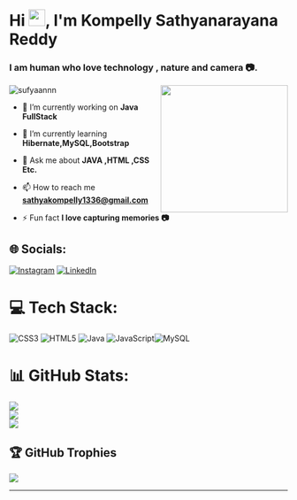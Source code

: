 <h1 align="left">Hi <img src="https://github.com/TheDudeThatCode/TheDudeThatCode/blob/master/Assets/Hi.gif" width="30">, I'm Kompelly Sathyanarayana Reddy</h1>
<h3 align="left">I am human who love technology , nature and camera 📷.</h3>
<img align='right' src="https://whosarghya.netlify.app/content/giphy.gif" width="230">

<p align="left"> <img src="https://komarev.com/ghpvc/?username=Sathya1336&label=Profile%20views&color=0e75b6&style=flat" alt="sufyaannn" /> </p>

- 🔭 I’m currently working on **Java FullStack**

- 🌱 I’m currently learning **Hibernate,MySQL,Bootstrap**

- 💬 Ask me about **JAVA ,HTML ,CSS Etc.**

- 📫 How to reach me **sathyakompelly1336@gmail.com**

- ⚡ Fun fact **I love capturing memories 📷**

## 🌐 Socials:
[![Instagram](https://img.shields.io/badge/Instagram-%23E4405F.svg?logo=Instagram&logoColor=white)](https://www.instagram.com/chinna_0828/) [![LinkedIn](https://img.shields.io/badge/LinkedIn-%230077B5.svg?logo=linkedin&logoColor=white)](https://www.linkedin.com/in/kompelly-sathyanarayana-reddy/)

# 💻 Tech Stack:
![CSS3](https://img.shields.io/badge/css3-%231572B6.svg?style=flat&logo=css3&logoColor=white) ![HTML5](https://img.shields.io/badge/html5-%23E34F26.svg?style=flat&logo=html5&logoColor=white) ![Java](https://img.shields.io/badge/java-%23ED8B00.svg?style=flat&logo=openjdk&logoColor=white) ![JavaScript](https://img.shields.io/badge/javascript-%23323330.svg?style=flat&logo=javascript&logoColor=%23F7DF1E)![MySQL](https://img.shields.io/badge/mysql-4479A1.svg?style=flat&logo=mysql&logoColor=white)
# 📊 GitHub Stats:
![](https://github-readme-stats.vercel.app/api?username=Sathya1336&theme=default&hide_border=false&include_all_commits=false&count_private=false)<br/>
![](https://github-readme-streak-stats.herokuapp.com/?user=Sathya1336&theme=default&hide_border=false)<br/>
![](https://github-readme-stats.vercel.app/api/top-langs/?username=Sathya1336&theme=default&hide_border=false&include_all_commits=false&count_private=false&layout=compact)

## 🏆 GitHub Trophies
![](https://github-profile-trophy.vercel.app/?username=Sathya1336&theme=default&no-frame=false&no-bg=true&margin-w=4)

---
